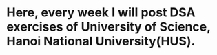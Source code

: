 # Here, every week I will post DSA exercises of University of Science, Hanoi National University(HUS).
